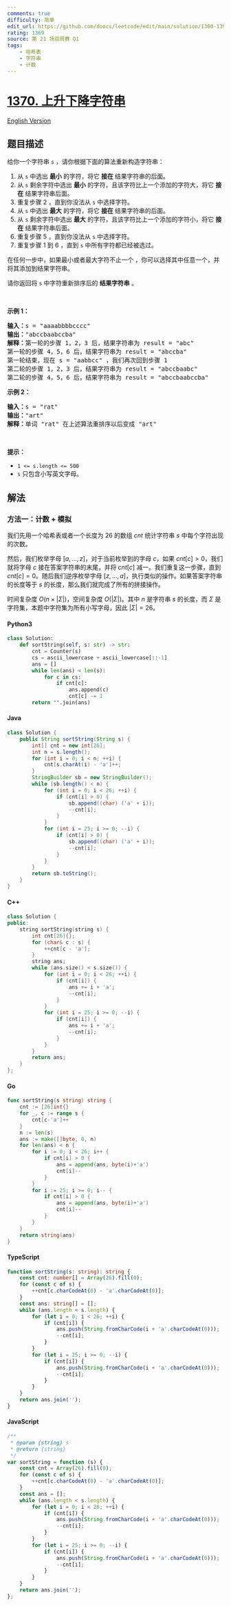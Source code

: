 ```yaml
---
comments: true
difficulty: 简单
edit_url: https://github.com/doocs/leetcode/edit/main/solution/1300-1399/1370.Increasing%20Decreasing%20String/README.md
rating: 1369
source: 第 21 场双周赛 Q1
tags:
    - 哈希表
    - 字符串
    - 计数
---
```


<!-- problem:start -->

# [1370. 上升下降字符串](https://leetcode.cn/problems/increasing-decreasing-string)

[English Version](/solution/1300-1399/1370.Increasing%20Decreasing%20String/README_EN.md)

## 题目描述

<!-- description:start -->

<p>给你一个字符串&nbsp;<code>s</code>&nbsp;，请你根据下面的算法重新构造字符串：</p>

<ol>
	<li>从 <code>s</code>&nbsp;中选出 <strong>最小</strong>&nbsp;的字符，将它 <strong>接在</strong>&nbsp;结果字符串的后面。</li>
	<li>从 <code>s</code>&nbsp;剩余字符中选出&nbsp;<strong>最小</strong>&nbsp;的字符，且该字符比上一个添加的字符大，将它 <strong>接在</strong>&nbsp;结果字符串后面。</li>
	<li>重复步骤 2 ，直到你没法从 <code>s</code>&nbsp;中选择字符。</li>
	<li>从 <code>s</code>&nbsp;中选出 <strong>最大</strong>&nbsp;的字符，将它 <strong>接在</strong>&nbsp;结果字符串的后面。</li>
	<li>从 <code>s</code>&nbsp;剩余字符中选出&nbsp;<strong>最大</strong>&nbsp;的字符，且该字符比上一个添加的字符小，将它 <strong>接在</strong>&nbsp;结果字符串后面。</li>
	<li>重复步骤 5&nbsp;，直到你没法从 <code>s</code>&nbsp;中选择字符。</li>
	<li>重复步骤 1 到 6 ，直到 <code>s</code>&nbsp;中所有字符都已经被选过。</li>
</ol>

<p>在任何一步中，如果最小或者最大字符不止一个&nbsp;，你可以选择其中任意一个，并将其添加到结果字符串。</p>

<p>请你返回将&nbsp;<code>s</code>&nbsp;中字符重新排序后的 <strong>结果字符串</strong> 。</p>

<p>&nbsp;</p>

<p><strong>示例 1：</strong></p>

<pre>
<strong>输入：</strong>s = "aaaabbbbcccc"
<strong>输出：</strong>"abccbaabccba"
<strong>解释：</strong>第一轮的步骤 1，2，3 后，结果字符串为 result = "abc"
第一轮的步骤 4，5，6 后，结果字符串为 result = "abccba"
第一轮结束，现在 s = "aabbcc" ，我们再次回到步骤 1
第二轮的步骤 1，2，3 后，结果字符串为 result = "abccbaabc"
第二轮的步骤 4，5，6 后，结果字符串为 result = "abccbaabccba"
</pre>

<p><strong>示例 2：</strong></p>

<pre>
<strong>输入：</strong>s = "rat"
<strong>输出：</strong>"art"
<strong>解释：</strong>单词 "rat" 在上述算法重排序以后变成 "art"
</pre>

<p>&nbsp;</p>

<p><strong>提示：</strong></p>

<ul>
	<li><code>1 &lt;= s.length &lt;= 500</code></li>
	<li><code>s</code>&nbsp;只包含小写英文字母。</li>
</ul>

<!-- description:end -->

## 解法

<!-- solution:start -->

### 方法一：计数 + 模拟

我们先用一个哈希表或者一个长度为 $26$ 的数组 $cnt$ 统计字符串 $s$ 中每个字符出现的次数。

然后，我们枚举字母 $[a,...,z]$，对于当前枚举到的字母 $c$，如果 $cnt[c] \gt 0$，我们就将字母 $c$ 接在答案字符串的末尾，并将 $cnt[c]$ 减一。我们重复这一步骤，直到 $cnt[c]=0$。随后我们逆序枚举字母 $[z,...,a]$，执行类似的操作。如果答案字符串的长度等于 $s$ 的长度，那么我们就完成了所有的拼接操作。

时间复杂度 $O(n \times |\Sigma|)$，空间复杂度 $O(|\Sigma|)$。其中 $n$ 是字符串 $s$ 的长度，而 $\Sigma$ 是字符集，本题中字符集为所有小写字母，因此 $|\Sigma|=26$。

<!-- tabs:start -->

#### Python3

```python
class Solution:
    def sortString(self, s: str) -> str:
        cnt = Counter(s)
        cs = ascii_lowercase + ascii_lowercase[::-1]
        ans = []
        while len(ans) < len(s):
            for c in cs:
                if cnt[c]:
                    ans.append(c)
                    cnt[c] -= 1
        return "".join(ans)
```

#### Java

```java
class Solution {
    public String sortString(String s) {
        int[] cnt = new int[26];
        int n = s.length();
        for (int i = 0; i < n; ++i) {
            cnt[s.charAt(i) - 'a']++;
        }
        StringBuilder sb = new StringBuilder();
        while (sb.length() < n) {
            for (int i = 0; i < 26; ++i) {
                if (cnt[i] > 0) {
                    sb.append((char) ('a' + i));
                    --cnt[i];
                }
            }
            for (int i = 25; i >= 0; --i) {
                if (cnt[i] > 0) {
                    sb.append((char) ('a' + i));
                    --cnt[i];
                }
            }
        }
        return sb.toString();
    }
}
```

#### C++

```cpp
class Solution {
public:
    string sortString(string s) {
        int cnt[26]{};
        for (char& c : s) {
            ++cnt[c - 'a'];
        }
        string ans;
        while (ans.size() < s.size()) {
            for (int i = 0; i < 26; ++i) {
                if (cnt[i]) {
                    ans += i + 'a';
                    --cnt[i];
                }
            }
            for (int i = 25; i >= 0; --i) {
                if (cnt[i]) {
                    ans += i + 'a';
                    --cnt[i];
                }
            }
        }
        return ans;
    }
};
```

#### Go

```go
func sortString(s string) string {
	cnt := [26]int{}
	for _, c := range s {
		cnt[c-'a']++
	}
	n := len(s)
	ans := make([]byte, 0, n)
	for len(ans) < n {
		for i := 0; i < 26; i++ {
			if cnt[i] > 0 {
				ans = append(ans, byte(i)+'a')
				cnt[i]--
			}
		}
		for i := 25; i >= 0; i-- {
			if cnt[i] > 0 {
				ans = append(ans, byte(i)+'a')
				cnt[i]--
			}
		}
	}
	return string(ans)
}
```

#### TypeScript

```ts
function sortString(s: string): string {
    const cnt: number[] = Array(26).fill(0);
    for (const c of s) {
        ++cnt[c.charCodeAt(0) - 'a'.charCodeAt(0)];
    }
    const ans: string[] = [];
    while (ans.length < s.length) {
        for (let i = 0; i < 26; ++i) {
            if (cnt[i]) {
                ans.push(String.fromCharCode(i + 'a'.charCodeAt(0)));
                --cnt[i];
            }
        }
        for (let i = 25; i >= 0; --i) {
            if (cnt[i]) {
                ans.push(String.fromCharCode(i + 'a'.charCodeAt(0)));
                --cnt[i];
            }
        }
    }
    return ans.join('');
}
```

#### JavaScript

```js
/**
 * @param {string} s
 * @return {string}
 */
var sortString = function (s) {
    const cnt = Array(26).fill(0);
    for (const c of s) {
        ++cnt[c.charCodeAt(0) - 'a'.charCodeAt(0)];
    }
    const ans = [];
    while (ans.length < s.length) {
        for (let i = 0; i < 26; ++i) {
            if (cnt[i]) {
                ans.push(String.fromCharCode(i + 'a'.charCodeAt(0)));
                --cnt[i];
            }
        }
        for (let i = 25; i >= 0; --i) {
            if (cnt[i]) {
                ans.push(String.fromCharCode(i + 'a'.charCodeAt(0)));
                --cnt[i];
            }
        }
    }
    return ans.join('');
};
```

<!-- tabs:end -->

<!-- solution:end -->

<!-- problem:end -->
